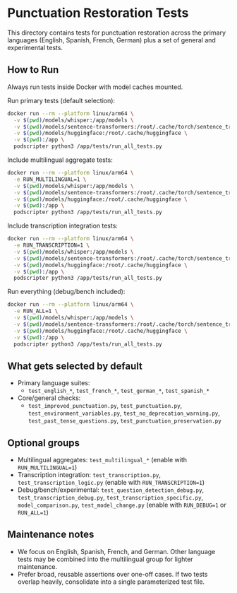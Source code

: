 # Punctuation Restoration Tests

This directory contains tests for punctuation restoration across the primary languages (English, Spanish, French, German) plus a set of general and experimental tests.

## How to Run

Always run tests inside Docker with model caches mounted.

Run primary tests (default selection):
```bash
docker run --rm --platform linux/arm64 \
  -v $(pwd)/models/whisper:/app/models \
  -v $(pwd)/models/sentence-transformers:/root/.cache/torch/sentence_transformers \
  -v $(pwd)/models/huggingface:/root/.cache/huggingface \
  -v $(pwd):/app \
  podscripter python3 /app/tests/run_all_tests.py
```

Include multilingual aggregate tests:
```bash
docker run --rm --platform linux/arm64 \
  -e RUN_MULTILINGUAL=1 \
  -v $(pwd)/models/whisper:/app/models \
  -v $(pwd)/models/sentence-transformers:/root/.cache/torch/sentence_transformers \
  -v $(pwd)/models/huggingface:/root/.cache/huggingface \
  -v $(pwd):/app \
  podscripter python3 /app/tests/run_all_tests.py
```

Include transcription integration tests:
```bash
docker run --rm --platform linux/arm64 \
  -e RUN_TRANSCRIPTION=1 \
  -v $(pwd)/models/whisper:/app/models \
  -v $(pwd)/models/sentence-transformers:/root/.cache/torch/sentence_transformers \
  -v $(pwd)/models/huggingface:/root/.cache/huggingface \
  -v $(pwd):/app \
  podscripter python3 /app/tests/run_all_tests.py
```

Run everything (debug/bench included):
```bash
docker run --rm --platform linux/arm64 \
  -e RUN_ALL=1 \
  -v $(pwd)/models/whisper:/app/models \
  -v $(pwd)/models/sentence-transformers:/root/.cache/torch/sentence_transformers \
  -v $(pwd)/models/huggingface:/root/.cache/huggingface \
  -v $(pwd):/app \
  podscripter python3 /app/tests/run_all_tests.py
```

## What gets selected by default

- Primary language suites:
  - `test_english_*`, `test_french_*`, `test_german_*`, `test_spanish_*`
- Core/general checks:
  - `test_improved_punctuation.py`, `test_punctuation.py`, `test_environment_variables.py`,
    `test_no_deprecation_warning.py`, `test_past_tense_questions.py`, `test_punctuation_preservation.py`

## Optional groups

- Multilingual aggregates: `test_multilingual_*` (enable with `RUN_MULTILINGUAL=1`)
- Transcription integration: `test_transcription.py`, `test_transcription_logic.py` (enable with `RUN_TRANSCRIPTION=1`)
- Debug/bench/experimental: `test_question_detection_debug.py`, `test_transcription_debug.py`,
  `test_transcription_specific.py`, `model_comparison.py`, `test_model_change.py` (enable with `RUN_DEBUG=1` or `RUN_ALL=1`)

## Maintenance notes

- We focus on English, Spanish, French, and German. Other language tests may be combined into the multilingual group for lighter maintenance.
- Prefer broad, reusable assertions over one-off cases. If two tests overlap heavily, consolidate into a single parameterized test file.